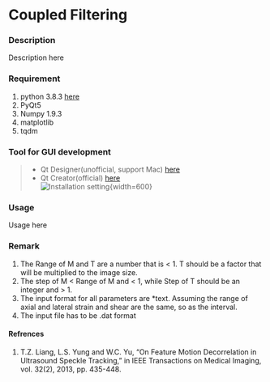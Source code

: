 # Coupled Filtering #

### Description ###

Description here

### Requirement ###
1. python 3.8.3 [here](https://www.python.org/downloads/release/python-383/)
2. PyQt5
3. Numpy 1.9.3
4. matplotlib
5. tqdm

### Tool for GUI development ###
>* Qt Designer(unofficial, support Mac) [here](https://build-system.fman.io/qt-designer-download)
>* Qt Creator(official) [here](https://www.qt.io/download-open-source)  
![Installation setting](https://puu.sh/GW277/f787f9f9be.png){width=600}

### Usage ###

Usage here

### Remark ###
1. The Range of M and T are a number that is < 1. T should be a factor that will be multiplied to the image size.
2. The step of M < Range of M and < 1, while Step of T should be an integer and > 1. 
3. The input format for all parameters are *text. Assuming the range of axial and lateral strain and shear are the same, so as the interval.
4. The input file has to be .dat format

#### Refrences ###
1. T.Z. Liang, L.S. Yung and W.C. Yu, “On Feature Motion Decorrelation in Ultrasound Speckle Tracking,” in IEEE Transactions on Medical Imaging, vol. 32(2), 2013, pp. 435-448.
